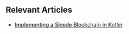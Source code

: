 ## Relevant Articles

- [Implementing a Simple Blockchain in Kotlin](https://www.baeldung.com/kotlin/blockchain-implementation)
